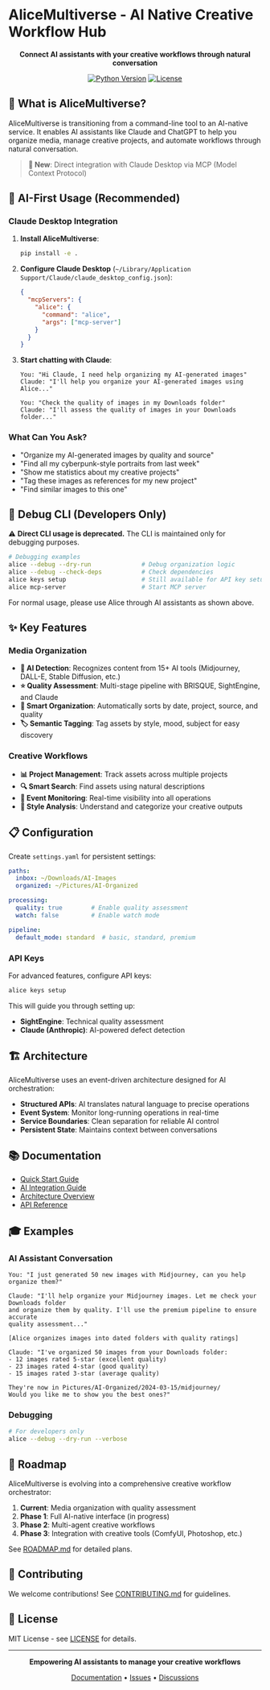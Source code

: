 # AliceMultiverse - AI Native Creative Workflow Hub

<div align="center">

**Connect AI assistants with your creative workflows through natural conversation**

[![Python Version](https://img.shields.io/badge/python-3.12+-blue.svg)](https://www.python.org/downloads/)
[![License](https://img.shields.io/badge/license-MIT-green.svg)](LICENSE)

</div>

## 🎯 What is AliceMultiverse?

AliceMultiverse is transitioning from a command-line tool to an AI-native service. It enables AI assistants like Claude and ChatGPT to help you organize media, manage creative projects, and automate workflows through natural conversation.

> **🚀 New**: Direct integration with Claude Desktop via MCP (Model Context Protocol)

## 🤖 AI-First Usage (Recommended)

### Claude Desktop Integration

1. **Install AliceMultiverse**:
   ```bash
   pip install -e .
   ```

2. **Configure Claude Desktop** (`~/Library/Application Support/Claude/claude_desktop_config.json`):
   ```json
   {
     "mcpServers": {
       "alice": {
         "command": "alice",
         "args": ["mcp-server"]
       }
     }
   }
   ```

3. **Start chatting with Claude**:
   ```
   You: "Hi Claude, I need help organizing my AI-generated images"
   Claude: "I'll help you organize your AI-generated images using Alice..."
   
   You: "Check the quality of images in my Downloads folder"
   Claude: "I'll assess the quality of images in your Downloads folder..."
   ```

### What Can You Ask?

- "Organize my AI-generated images by quality and source"
- "Find all my cyberpunk-style portraits from last week"
- "Show me statistics about my creative projects"
- "Tag these images as references for my new project"
- "Find similar images to this one"

## 🔧 Debug CLI (Developers Only)

⚠️ **Direct CLI usage is deprecated.** The CLI is maintained only for debugging purposes.

```bash
# Debugging examples
alice --debug --dry-run              # Debug organization logic
alice --debug --check-deps           # Check dependencies
alice keys setup                     # Still available for API key setup
alice mcp-server                     # Start MCP server
```

For normal usage, please use Alice through AI assistants as shown above.

## ✨ Key Features

### Media Organization
- **🤖 AI Detection**: Recognizes content from 15+ AI tools (Midjourney, DALL-E, Stable Diffusion, etc.)
- **⭐ Quality Assessment**: Multi-stage pipeline with BRISQUE, SightEngine, and Claude
- **📁 Smart Organization**: Automatically sorts by date, project, source, and quality
- **🏷️ Semantic Tagging**: Tag assets by style, mood, subject for easy discovery

### Creative Workflows
- **📊 Project Management**: Track assets across multiple projects
- **🔍 Smart Search**: Find assets using natural descriptions
- **🔄 Event Monitoring**: Real-time visibility into all operations
- **🎨 Style Analysis**: Understand and categorize your creative outputs

## 📋 Configuration

Create `settings.yaml` for persistent settings:
```yaml
paths:
  inbox: ~/Downloads/AI-Images
  organized: ~/Pictures/AI-Organized

processing:
  quality: true        # Enable quality assessment
  watch: false         # Enable watch mode

pipeline:
  default_mode: standard  # basic, standard, premium
```

### API Keys

For advanced features, configure API keys:
```bash
alice keys setup
```

This will guide you through setting up:
- **SightEngine**: Technical quality assessment
- **Claude (Anthropic)**: AI-powered defect detection

## 🏗️ Architecture

AliceMultiverse uses an event-driven architecture designed for AI orchestration:

- **Structured APIs**: AI translates natural language to precise operations
- **Event System**: Monitor long-running operations in real-time
- **Service Boundaries**: Clean separation for reliable AI control
- **Persistent State**: Maintains context between conversations

## 📚 Documentation

- [Quick Start Guide](QUICKSTART.md)
- [AI Integration Guide](docs/integrations/claude-desktop.md)
- [Architecture Overview](docs/architecture/)
- [API Reference](docs/api/reference/)

## 🎓 Examples

### AI Assistant Conversation
```
You: "I just generated 50 new images with Midjourney, can you help organize them?"

Claude: "I'll help organize your Midjourney images. Let me check your Downloads folder 
and organize them by quality. I'll use the premium pipeline to ensure accurate 
quality assessment..."

[Alice organizes images into dated folders with quality ratings]

Claude: "I've organized 50 images from your Downloads folder:
- 12 images rated 5-star (excellent quality)
- 23 images rated 4-star (good quality)  
- 15 images rated 3-star (average quality)

They're now in Pictures/AI-Organized/2024-03-15/midjourney/
Would you like me to show you the best ones?"
```

### Debugging
```bash
# For developers only
alice --debug --dry-run --verbose
```

## 🔮 Roadmap

AliceMultiverse is evolving into a comprehensive creative workflow orchestrator:

1. **Current**: Media organization with quality assessment
2. **Phase 1**: Full AI-native interface (in progress)
3. **Phase 2**: Multi-agent creative workflows
4. **Phase 3**: Integration with creative tools (ComfyUI, Photoshop, etc.)

See [ROADMAP.md](ROADMAP.md) for detailed plans.

## 🤝 Contributing

We welcome contributions! See [CONTRIBUTING.md](CONTRIBUTING.md) for guidelines.

## 📄 License

MIT License - see [LICENSE](LICENSE) for details.

---

<div align="center">

**Empowering AI assistants to manage your creative workflows**

[Documentation](https://github.com/Alysonhower/AliceMultiverse/docs) • 
[Issues](https://github.com/Alysonhower/AliceMultiverse/issues) • 
[Discussions](https://github.com/Alysonhower/AliceMultiverse/discussions)

</div>